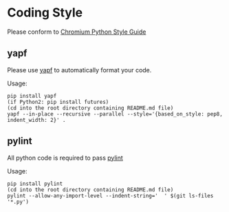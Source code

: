 # Coding Style
Please conform to [Chromium Python Style Guide](https://chromium.googlesource.com/chromium/src/+/master/styleguide/python/python.md)

## yapf
Please use [yapf](https://github.com/google/yapf/) to automatically format your code.

Usage:
```
pip install yapf
(if Python2: pip install futures)
(cd into the root directory containing README.md file)
yapf --in-place --recursive --parallel --style='{based_on_style: pep8, indent_width: 2}' .
```

## pylint
All python code is required to pass [pylint](https://www.pylint.org/)

Usage:
```
pip install pylint
(cd into the root directory containing README.md file)
pylint --allow-any-import-level --indent-string='  ' $(git ls-files '*.py')
```
